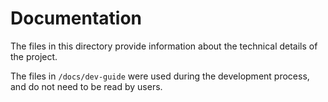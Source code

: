 # Documentation

The files in this directory provide information about the technical details of the project.

The files in `/docs/dev-guide` were used during the development process, and do not need to be read by users. 